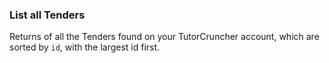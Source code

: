 ### List all Tenders

Returns of all the Tenders found on your TutorCruncher account, which are sorted by `id`,
with the largest id first.
